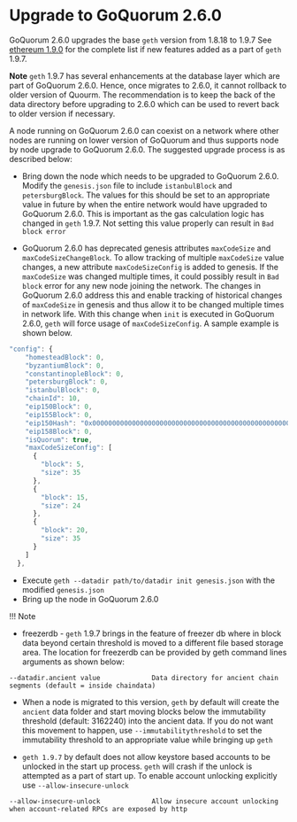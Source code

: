 # Upgrade to GoQuorum 2.6.0

GoQuorum 2.6.0 upgrades the base `geth` version from 1.8.18 to 1.9.7
See [ethereum 1.9.0](https://blog.ethereum.org/2019/07/10/geth-v1-9-0/) for the complete list if new features added as a part of `geth` 1.9.7.

**Note**  `geth` 1.9.7 has several enhancements at the database layer which are part of GoQuorum 2.6.0. Hence, once migrates to 2.6.0, it cannot rollback to older version of Quourm. The recommendation is to keep the back of the data directory before upgrading to 2.6.0 which can be used to revert back to older version if necessary.

A node running on GoQuorum 2.6.0 can coexist on a network where other nodes are running on lower version of GoQuorum and thus supports node by node upgrade to GoQuorum 2.6.0. The suggested upgrade process is as described below:

* Bring down the node which needs to be upgraded to GoQuorum 2.6.0. Modify the `genesis.json` file to include `istanbulBlock` and `petersburgBlock`. The values for this should be set to an appropriate value in future by when the entire network would have upgraded to GoQuorum 2.6.0. This is important as the gas calculation logic has changed in `geth` 1.9.7. Not setting this value properly can result in `Bad block error`

* GoQuorum 2.6.0 has deprecated genesis attributes `maxCodeSize` and `maxCodeSizeChangeBlock`. To allow tracking of multiple `maxCodeSize` value changes, a new attribute `maxCodeSizeConfig` is added to genesis. If the `maxCodeSize` was changed multiple times, it could possibly result in `Bad block` error for any new node joining the network. The changes in GoQuorum 2.6.0 address this and enable tracking of historical changes of `maxCodeSize` in genesis and thus allow it to be changed multiple times in network life. With this change when `init` is executed in GoQuorum 2.6.0, `geth` will force usage of `maxCodeSizeConfig`. A sample example is shown below.

```javascript
"config": {
    "homesteadBlock": 0,
    "byzantiumBlock": 0,
    "constantinopleBlock": 0,
    "petersburgBlock": 0,
    "istanbulBlock": 0,
    "chainId": 10,
    "eip150Block": 0,
    "eip155Block": 0,
    "eip150Hash": "0x0000000000000000000000000000000000000000000000000000000000000000",
    "eip158Block": 0,
    "isQuorum": true,
    "maxCodeSizeConfig": [
      {
        "block": 5,
        "size": 35
      },
      {
        "block": 15,
        "size": 24
      },
      {
        "block": 20,
        "size": 35
      }
    ]
  },
```
* Execute `geth --datadir path/to/datadir init genesis.json` with the modified `genesis.json`
* Bring up the node in GoQuorum 2.6.0

!!! Note
* freezerdb - `geth` 1.9.7 brings in the feature of freezer db where in block data beyond certain threshold is moved to a different file based storage area. The location for freezerdb can be provided by geth command lines arguments as shown below:
```
--datadir.ancient value             Data directory for ancient chain segments (default = inside chaindata)
```

* When a node is migrated to this version, `geth` by default will create the `ancient` data folder and start moving blocks below the immutability threshold (default: 3162240) into the ancient data. If you do not want this movement to happen, use `--immutabilitythreshold` to set the immutability threshold to an appropriate value while bringing up `geth`

* `geth 1.9.7` by default does not allow keystore based accounts to be unlocked in the start up process. `geth` will crash if the unlock is attempted as a part of start up. To enable account unlocking explicitly use `--allow-insecure-unlock`
```
--allow-insecure-unlock             Allow insecure account unlocking when account-related RPCs are exposed by http
```

